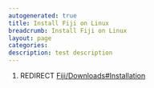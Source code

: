 ```yaml
---
autogenerated: true
title: Install Fiji on Linux
breadcrumb: Install Fiji on Linux
layout: page
categories: 
description: test description
---
```


1.  REDIRECT [Fiji/Downloads\#Installation](Fiji/Downloads#Installation)

